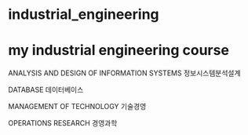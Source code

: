 # industrial_engineering
my industrial engineering course
===
ANALYSIS AND DESIGN OF INFORMATION SYSTEMS 정보시스템분석설계

DATABASE 데이터베이스

MANAGEMENT OF TECHNOLOGY 기술경영

OPERATIONS RESEARCH 경영과학